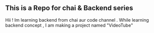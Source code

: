 ## This is a Repo for chai & Backend series
Hii ! Im learning backend from chai aur code channel .
While learning backend concept , I am making a project named "VideoTube"